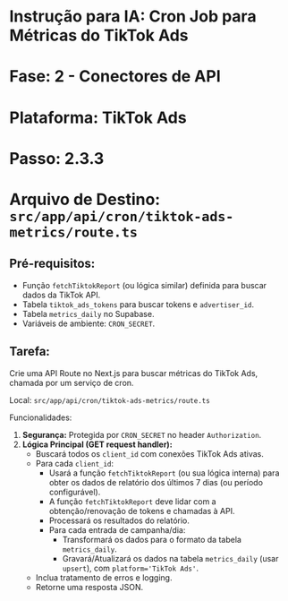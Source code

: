 # Instrução para IA: Cron Job para Métricas do TikTok Ads
# Fase: 2 - Conectores de API
# Plataforma: TikTok Ads
# Passo: 2.3.3
# Arquivo de Destino: `src/app/api/cron/tiktok-ads-metrics/route.ts`

## Pré-requisitos:
- Função `fetchTiktokReport` (ou lógica similar) definida para buscar dados da TikTok API.
- Tabela `tiktok_ads_tokens` para buscar tokens e `advertiser_id`.
- Tabela `metrics_daily` no Supabase.
- Variáveis de ambiente: `CRON_SECRET`.

## Tarefa:
Crie uma API Route no Next.js para buscar métricas do TikTok Ads, chamada por um serviço de cron.

Local: `src/app/api/cron/tiktok-ads-metrics/route.ts`

Funcionalidades:
1.  **Segurança:** Protegida por `CRON_SECRET` no header `Authorization`.
2.  **Lógica Principal (GET request handler):**
    - Buscará todos os `client_id` com conexões TikTok Ads ativas.
    - Para cada `client_id`:
        - Usará a função `fetchTiktokReport` (ou sua lógica interna) para obter os dados de relatório dos últimos 7 dias (ou período configurável).
        - A função `fetchTiktokReport` deve lidar com a obtenção/renovação de tokens e chamadas à API.
        - Processará os resultados do relatório.
        - Para cada entrada de campanha/dia:
            - Transformará os dados para o formato da tabela `metrics_daily`.
            - Gravará/Atualizará os dados na tabela `metrics_daily` (usar `upsert`), com `platform='TikTok Ads'`.
    - Inclua tratamento de erros e logging.
    - Retorne uma resposta JSON.